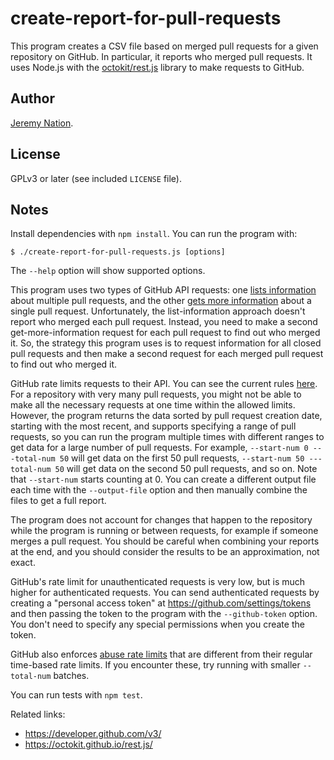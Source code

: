 # create-report-for-pull-requests

This program creates a CSV file based on merged pull requests for a given repository on GitHub. In particular, it reports who merged pull requests. It uses Node.js with the [octokit/rest.js](https://github.com/octokit/rest.js) library to make requests to GitHub.

## Author

[Jeremy Nation](https://jeremynation.me).

## License

GPLv3 or later (see included `LICENSE` file).

## Notes

Install dependencies with `npm install`. You can run the program with:

```
$ ./create-report-for-pull-requests.js [options]
```

The `--help` option will show supported options.

This program uses two types of GitHub API requests: one [lists information](https://developer.github.com/v3/pulls/#list-pull-requests) about multiple pull requests, and the other [gets more information](https://developer.github.com/v3/pulls/#get-a-single-pull-request) about a single pull request. Unfortunately, the list-information approach doesn't report who merged each pull request. Instead, you need to make a second get-more-information request for each pull request to find out who merged it. So, the strategy this program uses is to request information for all closed pull requests and then make a second request for each merged pull request to find out who merged it.

GitHub rate limits requests to their API. You can see the current rules [here](https://developer.github.com/v3/#rate-limiting). For a repository with very many pull requests, you might not be able to make all the necessary requests at one time within the allowed limits. However, the program returns the data sorted by pull request creation date, starting with the most recent, and supports specifying a range of pull requests, so you can run the program multiple times with different ranges to get data for a large number of pull requests. For example, `--start-num 0 ---total-num 50` will get data on the first 50 pull requests, `--start-num 50 ---total-num 50` will get data on the second 50 pull requests, and so on. Note that `--start-num` starts counting at 0. You can create a different output file each time with the `--output-file` option and then manually combine the files to get a full report.

The program does not account for changes that happen to the repository while the program is running or between requests, for example if someone merges a pull request. You should be careful when combining your reports at the end, and you should consider the results to be an approximation, not exact.

GitHub's rate limit for unauthenticated requests is very low, but is much higher for authenticated requests. You can send authenticated requests by creating a "personal access token" at https://github.com/settings/tokens and then passing the token to the program with the `--github-token` option. You don't need to specify any special permissions when you create the token.

GitHub also enforces [abuse rate limits](https://developer.github.com/v3/guides/best-practices-for-integrators/#dealing-with-abuse-rate-limits) that are different from their regular time-based rate limits. If you encounter these, try running with smaller `--total-num` batches.

You can run tests with `npm test`.

Related links:

* https://developer.github.com/v3/
* https://octokit.github.io/rest.js/
